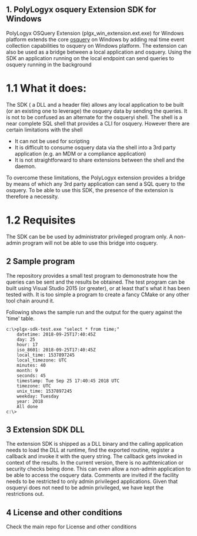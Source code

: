 ## 1. PolyLogyx osquery Extension SDK for Windows

PolyLogyx OSQuery Extension (plgx_win_extension.ext.exe) for Windows platform extends the core [osquery](https://osquery.io/) on Windows by adding real time event collection capabilities to osquery on Windows platform. The extension can also be used as a bridge between a local application and osquery. Using the SDK an application running on the local endpoint can send queries to osquery running in the background

# 1.1 What it does:
The SDK ( a DLL and a header file) allows any local application to be built (or an existing one to leverage) the osquery data by sending the queries. It is not to be confused as an alternate for the osqueryi shell. The shell is a near complete SQL shell that provides a CLI for osquery. However there are certain limitations with the shell

- It can not be used for scripting
- It is difficult to consume osquery data via the shell into a 3rd party application (e.g. an MDM or a compliance application)
- It is not straightforward to share extensions between the shell and the daemon.

To overcome these limitations, the PolyLogyx extension provides a bridge by means of which any 3rd party application can send a SQL query to the osquery. To be able to use this SDK, the presence of the extension is therefore a necessity.

# 1.2 Requisites
The SDK can be be used by administrator privileged program only. A non-admin program will not be able to use this bridge into osquery. 

## 2 Sample program

The repository provides a small test program to demonostrate how the queries can be sent and the results be obtained. The test program can be built using Visual Studio 2015 (or greater), or at least that's what it has been tested with. It is too simple a program to create a fancy CMake or any other tool chain around it.

Following shows the sample run and the output for the query against the 'time' table.

	c:\>plgx-sdk-test.exe "select * from time;"
		datetime: 2018-09-25T17:40:45Z
		day: 25
		hour: 17
		iso_8601: 2018-09-25T17:40:45Z
		local_time: 1537897245
		local_timezone: UTC
		minutes: 40
		month: 9
		seconds: 45
		timestamp: Tue Sep 25 17:40:45 2018 UTC
		timezone: UTC
		unix_time: 1537897245
		weekday: Tuesday
		year: 2018
		All done
	c:\>

## 3 Extension SDK DLL

The extension SDK is shipped as a DLL binary and the calling application needs to load the DLL at runtime, find the exported routine, register a callback and invoke it with the query string. The callback gets invoked in context of the results. In the current version, there is no authtenication or security checks being done. This can even allow a non-admin application to be able to access the osquery data. Comments are invited if the facility needs to be restricted to only admin privileged applications. Given that osqueryi does not need to be admin privileged, we have kept the restrictions out.

## 4 License and other conditions

Check the main repo for License and other conditions
